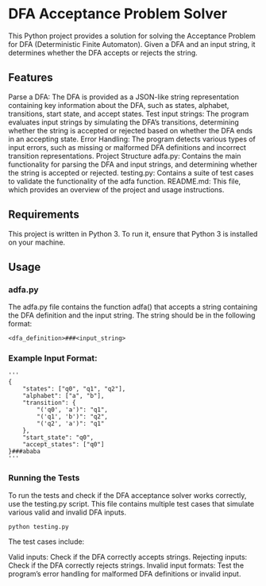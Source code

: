 # DFA Acceptance Problem Solver
This Python project provides a solution for solving the Acceptance Problem for DFA (Deterministic Finite Automaton). Given a DFA and an input string, it determines whether the DFA accepts or rejects the string.

## Features
Parse a DFA: The DFA is provided as a JSON-like string representation containing key information about the DFA, such as states, alphabet, transitions, start state, and accept states.
Test input strings: The program evaluates input strings by simulating the DFA’s transitions, determining whether the string is accepted or rejected based on whether the DFA ends in an accepting state.
Error Handling: The program detects various types of input errors, such as missing or malformed DFA definitions and incorrect transition representations.
Project Structure
adfa.py: Contains the main functionality for parsing the DFA and input strings, and determining whether the string is accepted or rejected.
testing.py: Contains a suite of test cases to validate the functionality of the adfa function.
README.md: This file, which provides an overview of the project and usage instructions.

## Requirements
This project is written in Python 3. To run it, ensure that Python 3 is installed on your machine.

## Usage
### adfa.py
The adfa.py file contains the function adfa() that accepts a string containing the DFA definition and the input string. The string should be in the following format:

`<dfa_definition>###<input_string>`

### Example Input Format:
```
'''
{
    "states": ["q0", "q1", "q2"],
    "alphabet": ["a", "b"],
    "transition": {
        "('q0', 'a')": "q1",
        "('q1', 'b')": "q2",
        "('q2', 'a')": "q1"
    },
    "start_state": "q0",
    "accept_states": ["q0"]
}###ababa
'''
```

### Running the Tests
To run the tests and check if the DFA acceptance solver works correctly, use the testing.py script. This file contains multiple test cases that simulate various valid and invalid DFA inputs.

`python testing.py`

The test cases include:

Valid inputs: Check if the DFA correctly accepts strings.
Rejecting inputs: Check if the DFA correctly rejects strings.
Invalid input formats: Test the program’s error handling for malformed DFA definitions or invalid input.
